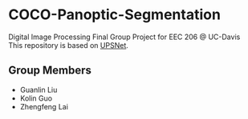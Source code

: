 # COCO-Panoptic-Segmentation
Digital Image Processing Final Group Project for EEC 206 @ UC-Davis  
This repository is based on [UPSNet](https://github.com/uber-research/UPSNet).

## Group Members 
  * Guanlin Liu
  * Kolin Guo
  * Zhengfeng Lai
  
  
